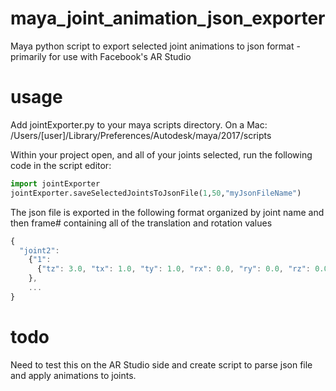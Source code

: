 # maya_joint_animation_json_exporter
Maya python script to export selected joint animations to json format - primarily for use with Facebook's AR Studio

# usage

Add jointExporter.py to your maya scripts directory. On a Mac: /Users/[user]/Library/Preferences/Autodesk/maya/2017/scripts

Within your project open, and all of your joints selected, run the following code in the script editor:

```python
import jointExporter
jointExporter.saveSelectedJointsToJsonFile(1,50,"myJsonFileName")
```

The json file is exported in the following format organized by joint name and then frame# containing all of the translation and rotation values

```javascript
{
  "joint2": 
    {"1": 
      {"tz": 3.0, "tx": 1.0, "ty": 1.0, "rx": 0.0, "ry": 0.0, "rz": 0.0
    },
    ...
}
```

# todo

Need to test this on the AR Studio side and create script to parse json file and apply animations to joints.
